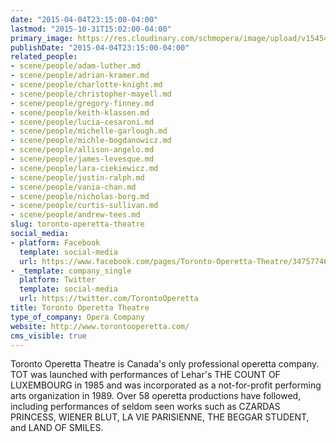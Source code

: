 ```yaml
---
date: "2015-04-04T23:15:00-04:00"
lastmod: "2015-10-31T15:02:00-04:00"
primary_image: https://res.cloudinary.com/schmopera/image/upload/v1545409169/media/webhook-uploads/1446318167554/Logo---TOT.jpg.jpg
publishDate: "2015-04-04T23:15:00-04:00"
related_people:
- scene/people/adam-luther.md
- scene/people/adrian-kramer.md
- scene/people/charlotte-knight.md
- scene/people/christopher-mayell.md
- scene/people/gregory-finney.md
- scene/people/keith-klassen.md
- scene/people/lucia-cesaroni.md
- scene/people/michelle-garlough.md
- scene/people/michle-bogdanowicz.md
- scene/people/allison-angelo.md
- scene/people/james-levesque.md
- scene/people/lara-ciekiewicz.md
- scene/people/justin-ralph.md
- scene/people/vania-chan.md
- scene/people/nicholas-borg.md
- scene/people/curtis-sullivan.md
- scene/people/andrew-tees.md
slug: toronto-operetta-theatre
social_media:
- platform: Facebook
  template: social-media
  url: https://www.facebook.com/pages/Toronto-Operetta-Theatre/347577465324183?fref=ts
- _template: company_single
  platform: Twitter
  template: social-media
  url: https://twitter.com/TorontoOperetta
title: Toronto Operetta Theatre
type_of_company: Opera Company
website: http://www.torontooperetta.com/
cms_visible: true
---
```


<p>
	Toronto Operetta Theatre is Canada's only professional operetta company. TOT was launched with performances of Lehar's THE COUNT OF LUXEMBOURG in 1985 and was incorporated as a not-for-profit performing arts organization in 1989. Over 58 operetta productions have followed, including performances of seldom seen works such as CZARDAS PRINCESS, WIENER BLUT, LA VIE PARISIENNE, THE BEGGAR STUDENT, and LAND OF SMILES.
</p>
